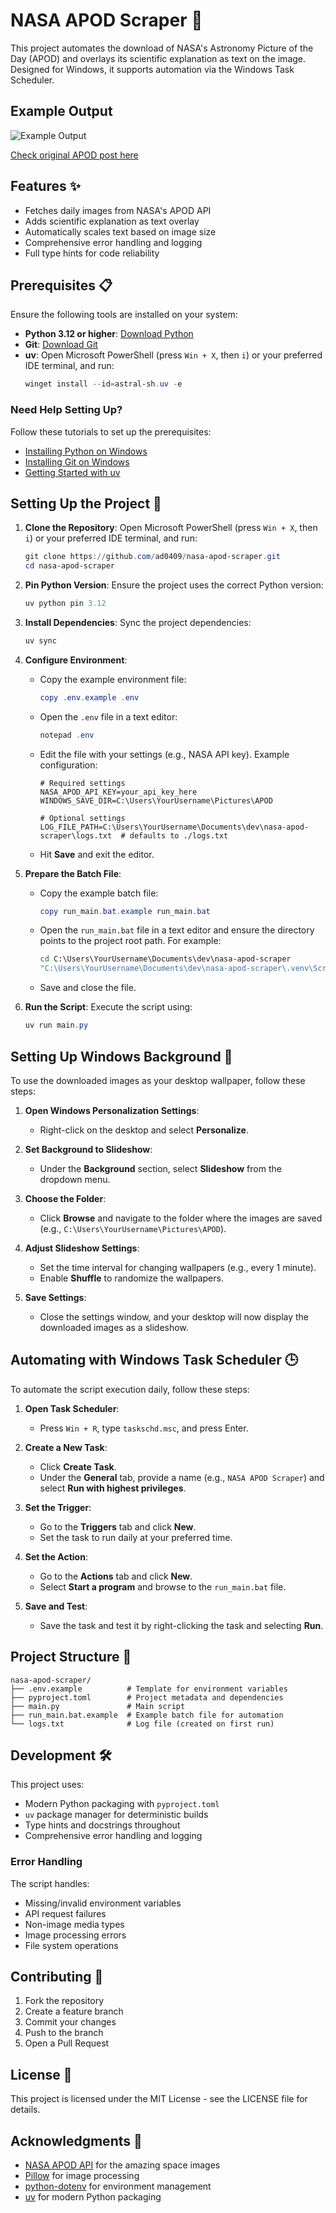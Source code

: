 # NASA APOD Scraper 🚀

This project automates the download of NASA's Astronomy Picture of the Day (APOD) and overlays its scientific explanation as text on the image. Designed for Windows, it supports automation via the Windows Task Scheduler.

## Example Output

![Example Output](assets/example-output-image.jpg)

[Check original APOD post here](https://apod.nasa.gov/apod/ap250607.html)

## Features ✨

- Fetches daily images from NASA's APOD API
- Adds scientific explanation as text overlay
- Automatically scales text based on image size
- Comprehensive error handling and logging
- Full type hints for code reliability

## Prerequisites 📋

Ensure the following tools are installed on your system:

- **Python 3.12 or higher**: [Download Python](https://www.python.org/downloads/)
- **Git**: [Download Git](https://git-scm.com/downloads)
- **uv**: Open Microsoft PowerShell (press `Win + X`, then `i`) or your preferred IDE terminal, and run:
  ```powershell
  winget install --id=astral-sh.uv -e
  ```

### Need Help Setting Up?

Follow these tutorials to set up the prerequisites:
- [Installing Python on Windows](https://docs.python.org/3/using/windows.html)
- [Installing Git on Windows](https://git-scm.com/book/en/v2/Getting-Started-Installing-Git)
- [Getting Started with uv](https://docs.astral.sh/uv/getting-started/)

## Setting Up the Project 🔧

1. **Clone the Repository**:
   Open Microsoft PowerShell (press `Win + X`, then `i`) or your preferred IDE terminal, and run:
   ```powershell
   git clone https://github.com/ad0409/nasa-apod-scraper.git
   cd nasa-apod-scraper
   ```

2. **Pin Python Version**:
   Ensure the project uses the correct Python version:
   ```powershell
   uv python pin 3.12
   ```

3. **Install Dependencies**:
   Sync the project dependencies:
   ```powershell
   uv sync
   ```

4. **Configure Environment**:
   - Copy the example environment file:
     ```powershell
     copy .env.example .env
     ```
   - Open the `.env` file in a text editor:
     ```powershell
     notepad .env
     ```
   - Edit the file with your settings (e.g., NASA API key). Example configuration:
     ```env
     # Required settings
     NASA_APOD_API_KEY=your_api_key_here
     WINDOWS_SAVE_DIR=C:\Users\YourUsername\Pictures\APOD

     # Optional settings
     LOG_FILE_PATH=C:\Users\YourUsername\Documents\dev\nasa-apod-scraper\logs.txt  # defaults to ./logs.txt
     ```
   - Hit **Save** and exit the editor.

5. **Prepare the Batch File**:
   - Copy the example batch file:
     ```powershell
     copy run_main.bat.example run_main.bat
     ```
   - Open the `run_main.bat` file in a text editor and ensure the directory points to the project root path. For example:
     ```bat
     cd C:\Users\YourUsername\Documents\dev\nasa-apod-scraper
     "C:\Users\YourUsername\Documents\dev\nasa-apod-scraper\.venv\Scripts\python.exe" -m uv run main.py
     ```
   - Save and close the file.

6. **Run the Script**:
   Execute the script using:
   ```powershell
   uv run main.py
   ```

## Setting Up Windows Background 🎨

To use the downloaded images as your desktop wallpaper, follow these steps:

1. **Open Windows Personalization Settings**:
   - Right-click on the desktop and select **Personalize**.

2. **Set Background to Slideshow**:
   - Under the **Background** section, select **Slideshow** from the dropdown menu.

3. **Choose the Folder**:
   - Click **Browse** and navigate to the folder where the images are saved (e.g., `C:\Users\YourUsername\Pictures\APOD`).

4. **Adjust Slideshow Settings**:
   - Set the time interval for changing wallpapers (e.g., every 1 minute).
   - Enable **Shuffle** to randomize the wallpapers.

5. **Save Settings**:
   - Close the settings window, and your desktop will now display the downloaded images as a slideshow.

## Automating with Windows Task Scheduler 🕒

To automate the script execution daily, follow these steps:

1. **Open Task Scheduler**:
   - Press `Win + R`, type `taskschd.msc`, and press Enter.

2. **Create a New Task**:
   - Click **Create Task**.
   - Under the **General** tab, provide a name (e.g., `NASA APOD Scraper`) and select **Run with highest privileges**.

3. **Set the Trigger**:
   - Go to the **Triggers** tab and click **New**.
   - Set the task to run daily at your preferred time.

4. **Set the Action**:
   - Go to the **Actions** tab and click **New**.
   - Select **Start a program** and browse to the `run_main.bat` file.

5. **Save and Test**:
   - Save the task and test it by right-clicking the task and selecting **Run**.

## Project Structure 📁

```
nasa-apod-scraper/
├── .env.example          # Template for environment variables
├── pyproject.toml        # Project metadata and dependencies
├── main.py               # Main script
├── run_main.bat.example  # Example batch file for automation
└── logs.txt              # Log file (created on first run)
```

## Development 🛠️

This project uses:
- Modern Python packaging with `pyproject.toml`
- `uv` package manager for deterministic builds
- Type hints and docstrings throughout
- Comprehensive error handling and logging

### Error Handling
The script handles:
- Missing/invalid environment variables
- API request failures
- Non-image media types
- Image processing errors
- File system operations

## Contributing 🤝

1. Fork the repository
2. Create a feature branch
3. Commit your changes
4. Push to the branch
5. Open a Pull Request

## License 📄

This project is licensed under the MIT License - see the LICENSE file for details.

## Acknowledgments 🙏

- [NASA APOD API](https://api.nasa.gov/) for the amazing space images
- [Pillow](https://python-pillow.org/) for image processing
- [python-dotenv](https://github.com/theskumar/python-dotenv) for environment management
- [uv](https://github.com/astral-sh/uv) for modern Python packaging